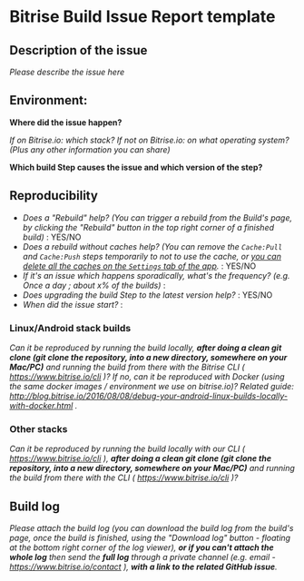 # Bitrise Build Issue Report template

## Description of the issue

_Please describe the issue here_


## Environment:

__Where did the issue happen?__

_If on Bitrise.io: which stack? If not on Bitrise.io: on what operating system? (Plus any other information you can share)_

__Which build Step causes the issue and which version of the step?__


## Reproducibility

- _Does a "Rebuild" help? (You can trigger a rebuild from the Build's page, by clicking the "Rebuild" button in the top right corner of a finished build)_ : YES/NO
- _Does a rebuild without caches help? (You can remove the `Cache:Pull` and `Cache:Push` steps temporarily to not to use the cache, or [you can *delete all the caches* on the `Settings` tab of the app](https://bitrise-io.github.io/devcenter/caching/about-caching/#downloading-and-deleting-caches)._ : YES/NO
- _If it's an issue which happens sporadically, what's the frequency? (e.g. Once a day ; about x% of the builds)_ :
- _Does upgrading the build Step to the latest version help?_ : YES/NO
- _When did the issue start?_ :


### Linux/Android stack builds

_Can it be reproduced by running the build locally, **after doing a clean git clone (git clone the repository, into a new directory, somewhere on your Mac/PC)** and running the build from there with the Bitrise CLI ( https://www.bitrise.io/cli )? If no, can it be reproduced with Docker (using the same docker images / environment we use on bitrise.io)? Related guide: http://blog.bitrise.io/2016/08/08/debug-your-android-linux-builds-locally-with-docker.html ._



### Other stacks

_Can it be reproduced by running the build locally with our CLI ( https://www.bitrise.io/cli ), **after doing a clean git clone (git clone the repository, into a new directory, somewhere on your Mac/PC)** and running the build from there with the CLI ( https://www.bitrise.io/cli )?_



## Build log

_Please attach the build log (you can download the build log from the build's page,
once the build is finished, using the "Download log" button - floating at the bottom right corner of the log viewer),
**or if you can't attach the whole log** then send the **full log** through a private channel (e.g. email - https://www.bitrise.io/contact ), **with a link to the related GitHub issue**._


